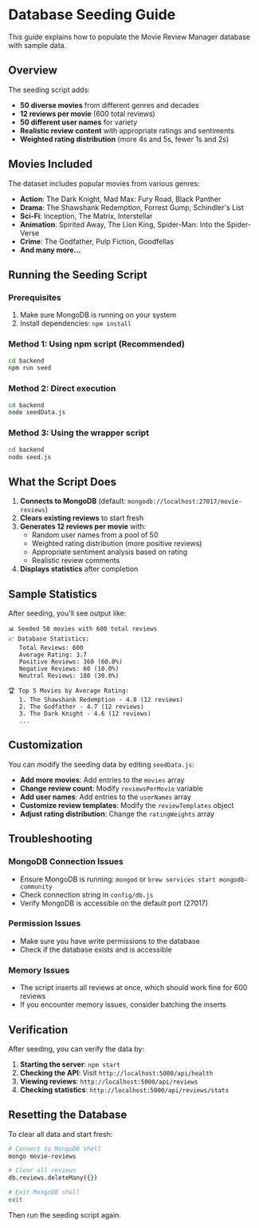 # Database Seeding Guide

This guide explains how to populate the Movie Review Manager database with sample data.

## Overview

The seeding script adds:
- **50 diverse movies** from different genres and decades
- **12 reviews per movie** (600 total reviews)
- **50 different user names** for variety
- **Realistic review content** with appropriate ratings and sentiments
- **Weighted rating distribution** (more 4s and 5s, fewer 1s and 2s)

## Movies Included

The dataset includes popular movies from various genres:
- **Action**: The Dark Knight, Mad Max: Fury Road, Black Panther
- **Drama**: The Shawshank Redemption, Forrest Gump, Schindler's List
- **Sci-Fi**: Inception, The Matrix, Interstellar
- **Animation**: Spirited Away, The Lion King, Spider-Man: Into the Spider-Verse
- **Crime**: The Godfather, Pulp Fiction, Goodfellas
- **And many more...**

## Running the Seeding Script

### Prerequisites
1. Make sure MongoDB is running on your system
2. Install dependencies: `npm install`

### Method 1: Using npm script (Recommended)
```bash
cd backend
npm run seed
```

### Method 2: Direct execution
```bash
cd backend
node seedData.js
```

### Method 3: Using the wrapper script
```bash
cd backend
node seed.js
```

## What the Script Does

1. **Connects to MongoDB** (default: `mongodb://localhost:27017/movie-reviews`)
2. **Clears existing reviews** to start fresh
3. **Generates 12 reviews per movie** with:
   - Random user names from a pool of 50
   - Weighted rating distribution (more positive reviews)
   - Appropriate sentiment analysis based on rating
   - Realistic review comments
4. **Displays statistics** after completion

## Sample Statistics

After seeding, you'll see output like:
```
📊 Seeded 50 movies with 600 total reviews
📈 Database Statistics:
   Total Reviews: 600
   Average Rating: 3.7
   Positive Reviews: 360 (60.0%)
   Negative Reviews: 60 (10.0%)
   Neutral Reviews: 180 (30.0%)

🏆 Top 5 Movies by Average Rating:
   1. The Shawshank Redemption - 4.8 (12 reviews)
   2. The Godfather - 4.7 (12 reviews)
   3. The Dark Knight - 4.6 (12 reviews)
   ...
```

## Customization

You can modify the seeding data by editing `seedData.js`:

- **Add more movies**: Add entries to the `movies` array
- **Change review count**: Modify `reviewsPerMovie` variable
- **Add user names**: Add entries to the `userNames` array
- **Customize review templates**: Modify the `reviewTemplates` object
- **Adjust rating distribution**: Change the `ratingWeights` array

## Troubleshooting

### MongoDB Connection Issues
- Ensure MongoDB is running: `mongod` or `brew services start mongodb-community`
- Check connection string in `config/db.js`
- Verify MongoDB is accessible on the default port (27017)

### Permission Issues
- Make sure you have write permissions to the database
- Check if the database exists and is accessible

### Memory Issues
- The script inserts all reviews at once, which should work fine for 600 reviews
- If you encounter memory issues, consider batching the inserts

## Verification

After seeding, you can verify the data by:

1. **Starting the server**: `npm start`
2. **Checking the API**: Visit `http://localhost:5000/api/health`
3. **Viewing reviews**: `http://localhost:5000/api/reviews`
4. **Checking statistics**: `http://localhost:5000/api/reviews/stats`

## Resetting the Database

To clear all data and start fresh:
```bash
# Connect to MongoDB shell
mongo movie-reviews

# Clear all reviews
db.reviews.deleteMany({})

# Exit MongoDB shell
exit
```

Then run the seeding script again.
